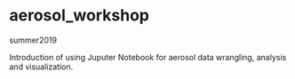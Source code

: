 # aerosol_workshop
summer2019

Introduction of using Juputer Notebook for aerosol data wrangling, analysis and visualization. 
